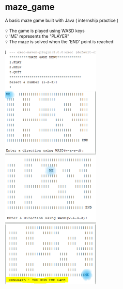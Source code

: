 # maze_game
A basic maze game built with Java ( internship practice ) <br><br>
💡 The game is played using WASD keys <br>
💡 'ME' represents the "PLAYER"  <br>
💡 The maze is solved when the 'END' point is reached <br>

<img src="myMazeGame/images/screen1.PNG" width="300">
<img src="myMazeGame/images/screen2.PNG" width="300">
<img src="myMazeGame/images/screen3.PNG" width="300">
<img src="myMazeGame/images/screen4.PNG" width="300">





